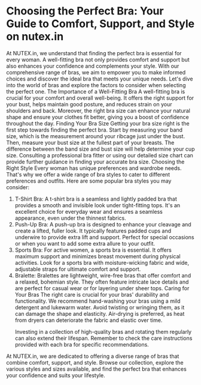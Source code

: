 # Choosing the Perfect Bra: Your Guide to Comfort, Support, and Style on nutex.in
At NUTEX.in, we understand that finding the perfect bra is essential for every woman. A well-fitting bra not only provides comfort and support but also enhances your confidence and complements your style. With our comprehensive range of bras, we aim to empower you to make informed choices and discover the ideal bra that meets your unique needs. Let's dive into the world of bras and explore the factors to consider when selecting the perfect one.
The Importance of a Well-Fitting Bra
A well-fitting bra is crucial for your comfort and overall well-being. It offers the right support for your bust, helps maintain good posture, and reduces strain on your shoulders and back. Moreover, the right bra size can enhance your natural shape and ensure your clothes fit better, giving you a boost of confidence throughout the day.
Finding Your Bra Size
Getting your bra size right is the first step towards finding the perfect bra. Start by measuring your band size, which is the measurement around your ribcage just under the bust. Then, measure your bust size at the fullest part of your breasts. The difference between the band size and bust size will help determine your cup size. Consulting a professional bra fitter or using our detailed size chart can provide further guidance in finding your accurate bra size.
Choosing the Right Style
Every woman has unique preferences and wardrobe needs. That's why we offer a wide range of bra styles to cater to different preferences and outfits. Here are some popular bra styles you may consider:
1. T-Shirt Bra:
A t-shirt bra is a seamless and lightly padded bra that provides a smooth and invisible look under tight-fitting tops. It's an excellent choice for everyday wear and ensures a seamless appearance, even under the thinnest fabrics.
2. Push-Up Bra:
A push-up bra is designed to enhance your cleavage and create a lifted, fuller look. It typically features padded cups and underwire to provide extra lift and support. Perfect for special occasions or when you want to add some extra allure to your outfit.
3. Sports Bra:
For active women, a sports bra is essential. It offers maximum support and minimizes breast movement during physical activities. Look for a sports bra with moisture-wicking fabric and wide, adjustable straps for ultimate comfort and support.
4. Bralette:
Bralettes are lightweight, wire-free bras that offer comfort and a relaxed, bohemian style. They often feature intricate lace details and are perfect for casual wear or for layering under sheer tops.
Caring for Your Bras
The right care is crucial for your bras' durability and functionality. We recommend hand-washing your bras using a mild detergent and lukewarm water. Avoid twisting or wringing them, as it can damage the shape and elasticity. Air-drying is preferred, as heat from dryers can deteriorate the fabric and elastic over time.</p> <p>Investing in a collection of high-quality bras and rotating them regularly can also extend their lifespan. Remember to check the care instructions provided with each bra for specific recommendations.

At NUTEX.in, we are dedicated to offering a diverse range of bras that combine comfort, support, and style. Browse our collection, explore the various styles and sizes available, and find the perfect bra that enhances your confidence and suits your lifestyle.
